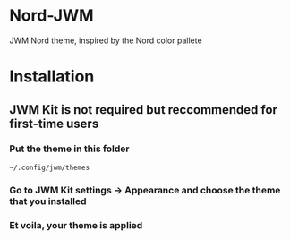# Nord-JWM
JWM Nord theme, inspired by the Nord color pallete
# Installation
## JWM Kit is not required but reccommended for first-time users
### Put the theme in this folder
`~/.config/jwm/themes`
### Go to JWM Kit settings -> Appearance and choose the theme that you installed
### Et voila, your theme is applied
